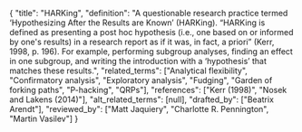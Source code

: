 {
    "title": "HARKing",
    "definition": "A questionable research practice termed ‘Hypothesizing After the Results are Known’ (HARKing). “HARKing is defined as presenting a post hoc hypothesis (i.e., one based on or informed by one's results) in a research report as if it was, in fact, a priori” (Kerr, 1998, p. 196). For example, performing subgroup analyses, finding an effect in one subgroup, and writing the introduction with a ‘hypothesis’ that matches these results.",
    "related_terms": ["Analytical flexibility", "Confirmatory analysis", "Exploratory analysis", "Fudging", "Garden of forking paths", "P-hacking", "QRPs"],
    "references": ["Kerr (1998)", "Nosek and Lakens (2014)"],
    "alt_related_terms": [null],
    "drafted_by": ["Beatrix Arendt"],
    "reviewed_by": ["Matt Jaquiery", "Charlotte R. Pennington", "Martin Vasilev"]
  }
